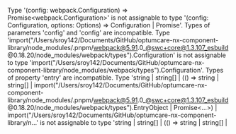Type '(config: webpack.Configuration) => Promise<webpack.Configuration>' is not assignable to type '(config: Configuration, options: Options) => Configuration | Promise<Configuration>'.
  Types of parameters 'config' and 'config' are incompatible.
    Type 'import("/Users/sroy142/Documents/GitHub/optumcare-nx-component-library/node_modules/.pnpm/webpack@5.91.0_@swc+core@1.3.107_esbuild@0.18.20/node_modules/webpack/types").Configuration' is not assignable to type 'import("/Users/sroy142/Documents/GitHub/optumcare-nx-component-library/node_modules/webpack/types").Configuration'.
      Types of property 'entry' are incompatible.
        Type 'string | string[] | (() => string | string[] | import("/Users/sroy142/Documents/GitHub/optumcare-nx-component-library/node_modules/.pnpm/webpack@5.91.0_@swc+core@1.3.107_esbuild@0.18.20/node_modules/webpack/types").EntryObject | Promise<...>) | import("/Users/sroy142/Documents/GitHub/optumcare-nx-component-library/n...' is not assignable to type 'string | string[] | (() => string | string[] | 
